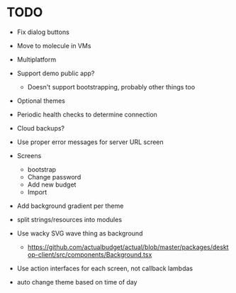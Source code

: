 # TODO

- Fix dialog buttons
- Move to molecule in VMs
- Multiplatform
- Support demo public app?
  - Doesn't support bootstrapping, probably other things too
- Optional themes
- Periodic health checks to determine connection
- Cloud backups?
- Use proper error messages for server URL screen

- Screens
  - bootstrap
  - Change password
  - Add new budget
  - Import

- Add background gradient per theme
- split strings/resources into modules

- Use wacky SVG wave thing as background
  - https://github.com/actualbudget/actual/blob/master/packages/desktop-client/src/components/Background.tsx

- Use action interfaces for each screen, not callback lambdas

- auto change theme based on time of day
